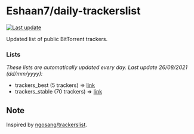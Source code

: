 
# Eshaan7/daily-trackerslist 

[![Last update](https://img.shields.io/badge/Last%20update-26/08/2021-blue.svg)](#)

Updated list of public BitTorrent trackers.

### Lists
*These lists are automatically updated every day. Last update 26/08/2021 (_dd/mm/yyyy_):*

* trackers_best (5 trackers) => [link](https://raw.githubusercontent.com/eshaan7/daily-trackerslist/master/trackers_best.txt)
* trackers_stable (70 trackers) => [link](https://raw.githubusercontent.com/eshaan7/daily-trackerslist/master/trackers_stable.txt)

## Note

Inspired by [ngosang/trackerslist](https://github.com/ngosang/trackerslist).
